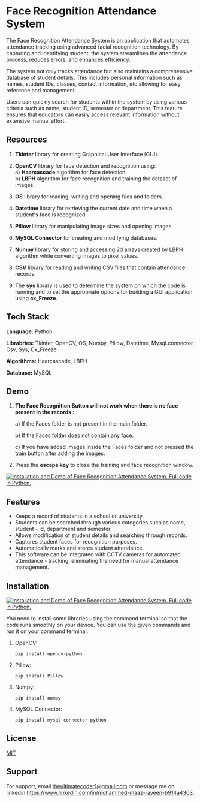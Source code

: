 # Face Recognition Attendance System

The Face Recognition Attendance System is an application that automates attendance tracking using advanced facial recognition technology. By capturing and identifying student, the system streamlines the attendance process, reduces errors, and enhances efficiency.

The system not only tracks attendance but also maintains a comprehensive database of student details. This includes personal information such as names, student IDs, classes, contact information, etc allowing for easy reference and management.

Users can quickly search for students within the system by using various criteria such as name, student ID, semester or department. This feature ensures that educators can easily access relevant information without extensive manual effort.

## Resources 
1) **Tkinter** library for creating Graphical User Interface (GUI).

2) **OpenCV** library for face detection and recognition using:     
    a) **Haarcascade** algorithm for face detection.  
    b) **LBPH** algorithm for face recognition and training the dataset of images.               

3) **OS** library for reading, writing and opening files and folders.

4) **Datetime** library for retrieving the current date and time when a student's face is recognized.

5) **Pillow** library for manipulating image sizes and opening images.

6) **MySQL Connector** for creating and modifying databases.

7) **Numpy** library for storing and accessing 2d arrays created by LBPH algorithm while converting images to pixel values.

8) **CSV** library for reading and writing CSV files that contain attendance records.

9) The **sys** library is used to determine the system on which the code is running and to set the appropriate options for building a GUI application using **cx_Freeze**.

## Tech Stack

**Language:** Python

**Librabries:** Tkinter, OpenCV, OS, Numpy, Pillow, Datetime,    Mysql.connector, Csv, Sys, Cx_Freeze

**Algorithms:** Haarcascade, LBPH

**Database:** MySQL 

## Demo
1) **The Face Recognition Button will not work when there is no face present in the records :**

    a) If the Faces folder is not present in the main folder.


    b) If the Faces folder does not contain any face.

    c) If you have added images inside the Faces folder and not pressed the train button after adding the images.

2) Press the **escape key** to close the training and face recognition window.

[![Installation and Demo of Face Recognition Attendance System. Full code in Python.](https://ytcards.demolab.com/?id=jCzwcGH10XM&title=Installation+and+Demo+of+Face+Recognition+Attendance+System.+Full+code+in+Python.&lang=en&timestamp=1728498600&background_color=%230d1117&title_color=%23ffffff&stats_color=%23dedede&max_title_lines=1&width=250&border_radius=5&duration=653 "Installation and Demo of Face Recognition Attendance System. Full code in Python.")]([https://youtu.be/jCzwcGH10XM?si=6Xffrpw5f5WXF8hz])


## Features

- Keeps a record of students in a school or university.
- Students can be searched through various categories such as name, student - id, department and semester.
- Allows modification of student details and searching through records.
- Captures student faces for recognition purposes.
- Automatically marks and stores student attendance.
- This software can be integrated with CCTV cameras for automated attendance - tracking, eliminating the need for manual attendance management.




## Installation

[![Installation and Demo of Face Recognition Attendance System. Full code in Python.](https://ytcards.demolab.com/?id=jCzwcGH10XM&title=Installation+and+Demo+of+Face+Recognition+Attendance+System.+Full+code+in+Python.&lang=en&timestamp=1728498600&background_color=%230d1117&title_color=%23ffffff&stats_color=%23dedede&max_title_lines=1&width=250&border_radius=5&duration=653 "Installation and Demo of Face Recognition Attendance System. Full code in Python.")]([https://youtu.be/jCzwcGH10XM?si=6Xffrpw5f5WXF8hz])


You need to install some libraries using the command terminal so that the code runs smoothly on your device. You can use the given commands and run it on your command terminal.

1) OpenCV:

    `pip install opencv-python`
2) Pillow:
   
    `pip install Pillow`

4) Numpy:
    
    `pip install numpy`
5) MySQL Connector:
   
    `pip install mysql-connector-python`
   
   

    
## License

[MIT](https://choosealicense.com/licenses/mit/)


## Support

For support, email theultimatecoder1@gmail.com or message me on linkedin https://www.linkedin.com/in/mohammed-maaz-rayeen-b914a4303.

